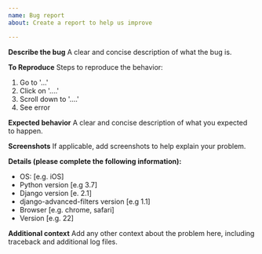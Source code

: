 ```yaml
---
name: Bug report
about: Create a report to help us improve

---
```


**Describe the bug**
A clear and concise description of what the bug is.

**To Reproduce**
Steps to reproduce the behavior:
1. Go to '...'
2. Click on '....'
3. Scroll down to '....'
4. See error

**Expected behavior**
A clear and concise description of what you expected to happen.

**Screenshots**
If applicable, add screenshots to help explain your problem.

**Details (please complete the following information):**
 - OS: [e.g. iOS]
 - Python version [e.g 3.7]
 - Django version [e. 2.1]
 - django-advanced-filters version [e.g 1.1]
 - Browser [e.g. chrome, safari]
 - Version [e.g. 22]

**Additional context**
Add any other context about the problem here, including traceback and additional log files.
